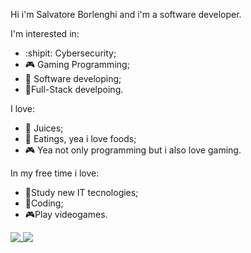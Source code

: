 Hi i'm Salvatore Borlenghi and i'm a software developer.

I'm interested in:
- :shipit: Cybersecurity;
- 🎮 Gaming Programming;
- 🐊 Software developing;
- 🧳Full-Stack develpoing.

I love:
- 🍊 Juices;
- 🍕 Eatings, yea i love foods;
- 🎮 Yea not only programming but i also love gaming.

In my free time i love:
- 📗Study new IT tecnologies;
- 🧁Coding;
- 🎮Play videogames.

<a href="https://github.com/farcuen/farcuen">
 <img align="top" src="https://github-readme-stats.vercel.app/api?username=farcuen&show_icons=true&theme=radical"/>
</a>
<a href="https://github.com/farcuen/farcuen">
 <img align="top" src="https://github-readme-stats.vercel.app/api/top-langs/?username=farcuen&layout=compact&theme=radical&repo=github-readme-stats"/>
</a>
